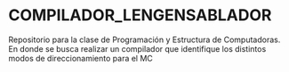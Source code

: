 # COMPILADOR_LENGENSABLADOR
Repositorio para la clase de Programación y Estructura de Computadoras. En donde se busca realizar un compilador que identifique los distintos modos de direccionamiento para el MC
